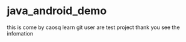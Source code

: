 java_android_demo
=================
this is come by caosq
learn git user are test project
thank you see the infomation 
